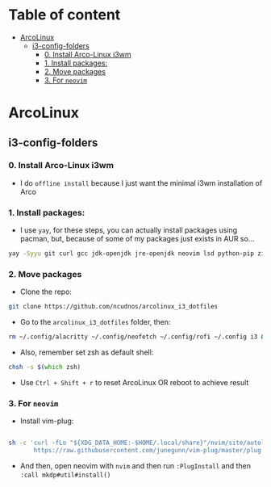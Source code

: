 # Table of content


<!-- vim-markdown-toc Redcarpet -->

* [ArcoLinux](#arcolinux)
    * [i3-config-folders](#i3-config-folders)
        * [0. Install Arco-Linux i3wm](#0-install-arco-linux-i3wm)
        * [1. Install packages:](#1-install-packages)
        * [2. Move packages](#2-move-packages)
        * [3. For `neovim`](#3-for-neovim)

<!-- vim-markdown-toc -->

# ArcoLinux

## i3-config-folders

### 0. Install Arco-Linux i3wm

- I do `offline install` because I just want the minimal i3wm installation of Arco

### 1. Install packages:

- I use `yay`, for these steps, you can actually install packages using pacman, but, because of some of my packages just exists in AUR so...

```zsh
yay -Syyu git curl gcc jdk-openjdk jre-openjdk neovim lsd python-pip zip unzip xclip ibus ibus-bamboo teamviewer virtualbox brave-bin brillo flameshot nvm xournalpp && yay -Rncs firefox
```

### 2. Move packages

- Clone the repo:

```zsh
git clone https://github.com/ncudnos/arcolinux_i3_dotfiles
```

- Go to the `arcolinux_i3_dotfiles` folder, then:

```zsh
rm ~/.config/alacritty ~/.config/neofetch ~/.config/rofi ~/.config i3 && mv alacritty ~/.config/ && mv i3 ~/.config/ && mv neofetch ~/.config/ && mv nvim ~/.config/ && mv rofi ~/.config/ && rm ~/.config/mimeapps.list && mv mimeapps.list ~/.config/ && sudo rm -rf /etc/profile && sudo mv profile /etc/ && rm -rf ~/.zshrc && mv zshrc_config .zshrc && mv .zshrc ~
```

- Also, remember set zsh as default shell:

```zsh
chsh -s $(which zsh)
```
        

- Use `Ctrl + Shift + r` to reset ArcoLinux OR reboot to achieve result


### 3. For `neovim`

- Install vim-plug:

```zsh

sh -c 'curl -fLo "${XDG_DATA_HOME:-$HOME/.local/share}"/nvim/site/autoload/plug.vim --create-dirs \
       https://raw.githubusercontent.com/junegunn/vim-plug/master/plug.vim'

```

- And then, open neovim with `nvim` and then run `:PlugInstall` and then `:call mkdp#util#install()`
